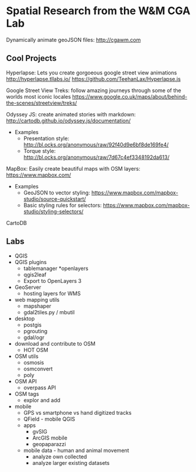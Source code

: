 # Spatial Research from the W&M CGA Lab
Dynamically animate geoJSON files: http://cgawm.com

## Cool Projects
Hyperlapse: Lets you create gorgoeous google street view animations
http://hyperlapse.tllabs.io/
https://github.com/TeehanLax/Hyperlapse.js

Google Street View Treks: follow amazing journeys through some of the worlds most iconic locales https://www.google.co.uk/maps/about/behind-the-scenes/streetview/treks/

Odyssey JS: create animated stories with markdown: http://cartodb.github.io/odyssey.js/documentation/

* Examples
  * Presentation style: http://bl.ocks.org/anonymous/raw/92f40d9e6bf8de169fe4/
  * Torque style: http://bl.ocks.org/anonymous/raw/7d67c4ef3348192da613/

MapBox: Easily create beautiful maps with OSM layers: https://www.mapbox.com/

* Examples
  * GeoJSON to vector styling: https://www.mapbox.com/mapbox-studio/source-quickstart/
  * Basic styling rules for selectors: https://www.mapbox.com/mapbox-studio/styling-selectors/

CartoDB

## Labs

* QGIS
* QGIS plugins
  * tablemanager
  *openlayers
  * qgis2leaf
  * Export to OpenLayers 3
* GeoServer
  * hosting layers for WMS
* web mapping utils
  * mapshaper
  * gdal2tiles.py / mbutil
* desktop
  * postgis
  * pgrouting
  * gdal/ogr
* download and contribute to OSM
  * HOT OSM
* OSM utils
  * osmosis
  * osmconvert
  * poly
* OSM API
  * overpass API
* OSM tags
  * explor and add
* mobile
  * GPS vs smartphone vs hand digitized tracks
  * QField - mobile QGIS
  * apps
     * gvSIG
     * ArcGIS mobile
     * geopaparazzi
  * mobile data - human and animal movement
    * analyze own collected
    * analyze larger existing datasets

